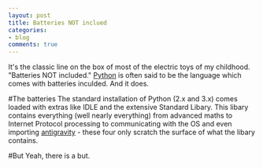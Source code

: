 ```yaml
---
layout: post
title: Batteries NOT inclued
categories:
- blog
comments: true
---
```

It's the classic line on the box of most of the electric toys of my childhood. "Batteries NOT included." [Python][py] is often said to be the language which comes with batteries inculded. And it does. 

#The batteries
The standard installation of Python (2.x and 3.x) comes loaded with extras like IDLE and the extensive Standard Libary. This libary contains everything (well nearly everything) from advanced maths to Internet Protocol processing to communicating with the OS and even importing [antigravity][ag] - these four only scratch the surface of what the libary contains.

#But
Yeah, there is a but. 

[py]: http://www.python.org
[ag]: http://xkcd.com/353/
